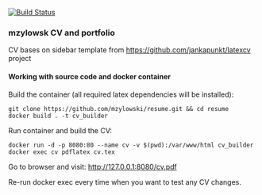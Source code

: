 [![Build Status](https://travis-ci.com/mzylowski/resume.svg?branch=master)](https://travis-ci.com/mzylowski/resume)

### mzylowsk CV and portfolio

CV bases on sidebar template from https://github.com/jankapunkt/latexcv project


#### Working with source code and docker container
Build the container (all required latex dependencies will be installed):
```
git clone https://github.com/mzylowski/resume.git && cd resume
docker build . -t cv_builder
```

Run container and build the CV:
```
docker run -d -p 8080:80 --name cv -v $(pwd):/var/www/html cv_builder
docker exec cv pdflatex cv.tex
```

Go to browser and visit: http://127.0.0.1:8080/cv.pdf

Re-run docker exec every time when you want to test any CV changes.
